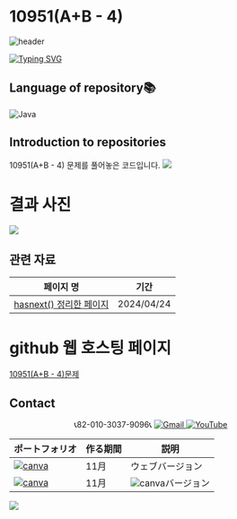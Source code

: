 # 10951(A+B - 4)
![header](https://capsule-render.vercel.app/api?type=egg&color=gradient&height=300&section=header&text=welcome%2&fontSize=50&desc=백준%2010951(A+B%20-4)%20문제)

[![Typing SVG](https://readme-typing-svg.demolab.com?font=Fira+Code&pause=1000&color=93BDF7&background=203AFF00&random=false&width=435&lines=My+name+is+kimganghyeon)](https://git.io/typing-svg)

## Language of repository📚
![Java](https://img.shields.io/badge/Java-007396?style=flat-square&logo=java&logoColor=white)

## Introduction to repositories 
10951(A+B - 4) 문제를 풀어놓은 코드입니다. 
<a href="https://github.com/do04200611/Baekjoon/blob/main/10951(A%2BB%20-%204)/Main.java"><img src ="https://github.com/do04200611/Baekjoon/assets/74278578/cd3bbeec-fff4-4ca6-8778-0bafbe7e4025"></a>



# 결과 사진 <br>
<a href="https://github.com/do04200611/Baekjoon/blob/main/10951(A%2BB%20-%204)/Main.java"><img src ="https://github.com/do04200611/Baekjoon/assets/74278578/f03b5415-fef5-44d7-962d-5bb05a06d57d"></a>

 ## 관련 자료
  | 페이지 명                                                                                |  기간         |
  |--------------------------------------------------------------------------------|---------------|
  |[hasnext() 정리한 페이지](https://kim-kang-hyun.tistory.com/26) |2024/04/24|


# github 웹 호스팅 페이지
<a href="https://do04200611.github.io/Baekjoon/10951(A+B%20-%204)/index.html">10951(A+B - 4)문제</a>

## Contact 



<p align="center">
  📞82-010-3037-9096📞
  <a href="mailto:a01030379096@gmail.com">
    <img src="https://img.shields.io/badge/-Gmail-red?style=for-the-badge&logo=Gmail" alt="Gmail">
  </a>
  <a href="https://www.youtube.com/channel/UC484ZJMavtoPOI4ey-HFdCA">
   <img src="https://img.shields.io/badge/-YouTube-red?style=for-the-badge&logo=youtube"  alt="YouTube">
 </a> <br>
 
  | ポートフォリオ           |  作る期間     |            説明  |
  |------------------------|---------------|----------------------------------------------|
  |<a href="https://kimganghyeon.my.canva.site/kimganghyeon"><img src="https://img.shields.io/badge/canva-purple?style=for-the-badge&logo=canva" alt="canva"></a>|11月|ウェブバージョン|
  |<a href="https://www.canva.com/design/DAFzY5opUiA/Ge33dSKE16cErBaDJDp-BA/edit"><img src="https://img.shields.io/badge/canva-purple?style=for-the-badge&logo=canva" alt="canva"></a>|11月|<img src="https://img.shields.io/badge/canva-purple?style=for-the-badge&logo=canva" alt="canva">バージョン|
</p>
<img src="https://capsule-render.vercel.app/api?type=egg&color=gradient&height=100&text=Thank%20you%20for%20watching.&section=footer" />
